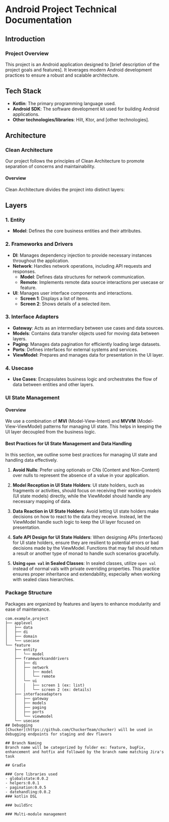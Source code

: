 # Android Project Technical Documentation

## Introduction

### Project Overview
This project is an Android application designed to [brief description of the project goals and features]. It leverages modern Android development practices to ensure a robust and scalable architecture.

## Tech Stack
- **Kotlin**: The primary programming language used.
- **Android SDK**: The software development kit used for building Android applications.
- **Other technologies/libraries**: Hilt, Ktor, and [other technologies].

## Architecture

### Clean Architecture
Our project follows the principles of Clean Architecture to promote separation of concerns and maintainability.

#### Overview
Clean Architecture divides the project into distinct layers:

## Layers

### 1. Entity
- **Model**: Defines the core business entities and their attributes.

### 2. Frameworks and Drivers
- **DI**: Manages dependency injection to provide necessary instances throughout the application.
- **Network**: Handles network operations, including API requests and responses.
  - **Model**: Defines data structures for network communication.
  - **Remote**: Implements remote data source interactions per usecase or feature.
- **UI**: Manages user interface components and interactions.
  - **Screen 1**: Displays a list of items.
  - **Screen 2**: Shows details of a selected item.

### 3. Interface Adapters
- **Gateway**: Acts as an intermediary between use cases and data sources.
- **Models**: Contains data transfer objects used for moving data between layers.
- **Paging**: Manages data pagination for efficiently loading large datasets.
- **Ports**: Defines interfaces for external systems and services.
- **ViewModel**: Prepares and manages data for presentation in the UI layer.

### 4. Usecase
- **Use Cases**: Encapsulates business logic and orchestrates the flow of data between entities and other layers.

### UI State Management
#### Overview
We use a combination of **MVI** (Model-View-Intent) and **MVVM** (Model-View-ViewModel) patterns for managing UI state. This helps in keeping the UI layer decoupled from the business logic.

#### Best Practices for UI State Management and Data Handling
In this section, we outline some best practices for managing UI state and handling data effectively.

1. **Avoid Nulls**: Prefer using optionals or CNs (Content and Non-Content) over nulls to represent the absence of a value in your application.

2. **Model Reception in UI State Holders**: UI state holders, such as fragments or activities, should focus on receiving their working models (UI state models) directly, while the ViewModel should handle any necessary mapping of data.

3. **Data Reaction in UI State Holders**: Avoid letting UI state holders make decisions on how to react to the data they receive. Instead, let the ViewModel handle such logic to keep the UI layer focused on presentation.

4. **Safe API Design for UI State Holders**: When designing APIs (interfaces) for UI state holders, ensure they are resilient to potential errors or bad decisions made by the ViewModel. Functions that may fail should return a result or another type of monad to handle such scenarios gracefully.

5. **Using `open val` in Sealed Classes**: In sealed classes, utilize `open val` instead of normal vals with private overriding properties. This practice ensures proper inheritance and extendability, especially when working with sealed class hierarchies.

### Package Structure
Packages are organized by features and layers to enhance modularity and ease of maintenance.

```plaintext
com.example.project
├── applevel
│   ├── data
│   ├── di
│   ├── domain
│   └── usecase
└── feature
    ├── entity
    │   └── model
    ├── frameworksanddrivers
    │   ├── di
    │   ├── network
    │   │   ├── model
    │   │   └── remote
    │   └── ui
    │   │   ├── screen 1 (ex: list)
    │   │   └── screen 2 (ex: details)
    ├── interfaceadapters
    │   ├── gateway
    │   ├── models
    │   ├── paging
    │   ├── ports
    │   └── viewmodel
    └── usecase
## Debugging
[Chucker](https://github.com/ChuckerTeam/chucker) will be used in debugging endpoints for staging and dev flavors

## Branch Naming
Branch name will be categorized by folder ex: feature, bugFix, enhancement and hotfix and followed by the branch name matching Jira's task

## Gradle

### Core libraries used
- globalstate:0.0.2
- helpers:0.0.1
- pagination:0.0.5
- datehandling:0.0.2
### kotlin DSL

### buildSrc

### Multi-module management
